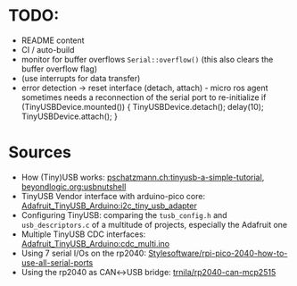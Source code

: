 # TODO:
- README content
- CI / auto-build
- monitor for buffer overflows `Serial::overflow()` (this also clears the buffer overflow flag)
- (use interrupts for data transfer)
- error detection → reset interface (detach, attach) - micro ros agent sometimes needs a reconnection of the serial port to re-initialize
         if (TinyUSBDevice.mounted()) { TinyUSBDevice.detach(); delay(10); TinyUSBDevice.attach(); }


# Sources
- How (Tiny)USB works: [pschatzmann.ch:tinyusb-a-simple-tutorial](https://www.pschatzmann.ch/home/2021/02/19/tinyusb-a-simple-tutorial/), [beyondlogic.org:usbnutshell](https://www.beyondlogic.org/usbnutshell/usb5.shtml)
- TinyUSB Vendor interface with arduino-pico core: [Adafruit_TinyUSB_Arduino:i2c_tiny_usb_adapter](https://github.com/adafruit/Adafruit_TinyUSB_Arduino/tree/master/examples/Vendor/i2c_tiny_usb_adapter)
- Configuring TinyUSB: comparing the `tusb_config.h` and `usb_descriptors.c` of a multitude of projects, especially the Adafruit one
- Multiple TinyUSB CDC interfaces: [Adafruit_TinyUSB_Arduino:cdc_multi.ino](https://github.com/adafruit/Adafruit_TinyUSB_Arduino/blob/master/examples/CDC/cdc_multi/cdc_multi.ino)
- Using 7 serial I/Os on the rp2040: [Stylesoftware/rpi-pico-2040-how-to-use-all-serial-ports](https://github.com/Stylesoftware/rpi-pico-2040-how-to-use-all-serial-ports)
- Using the rp2040 as CAN↔USB bridge: [trnila/rp2040-can-mcp2515](https://github.com/trnila/rp2040-can-mcp2515)
<!-- - TODO  I forgot something -->
